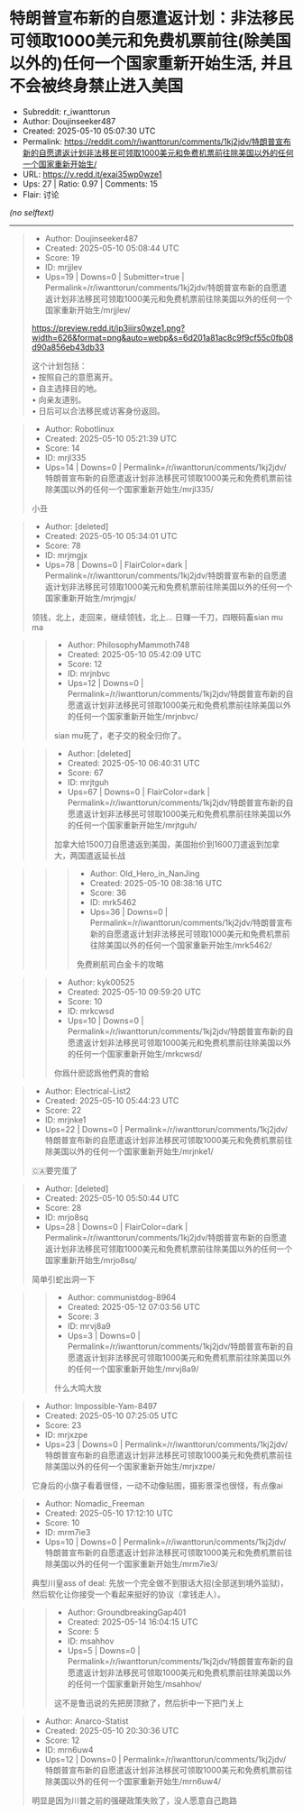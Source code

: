 # 特朗普宣布新的自愿遣返计划：非法移民可领取1000美元和免费机票前往(除美国以外的)任何一个国家重新开始生活, 并且不会被终身禁止进入美国

- Subreddit: r_iwanttorun
- Author: Doujinseeker487
- Created: 2025-05-10 05:07:30 UTC
- Permalink: https://reddit.com/r/iwanttorun/comments/1kj2jdv/特朗普宣布新的自愿遣返计划非法移民可领取1000美元和免费机票前往除美国以外的任何一个国家重新开始生/
- URL: https://v.redd.it/exai35wp0wze1
- Ups: 27 | Ratio: 0.97 | Comments: 15
- Flair: 讨论

_(no selftext)_

---

> - Author: Doujinseeker487
> - Created: 2025-05-10 05:08:44 UTC
> - Score: 19
> - ID: mrjjlev
> - Ups=19 | Downs=0 | Submitter=true | Permalink=/r/iwanttorun/comments/1kj2jdv/特朗普宣布新的自愿遣返计划非法移民可领取1000美元和免费机票前往除美国以外的任何一个国家重新开始生/mrjjlev/
>
> https://preview.redd.it/ip3iiirs0wze1.png?width=626&format=png&auto=webp&s=6d201a81ac8c9f9cf55c0fb08d90a856eb43db33
> 
> 这个计划包括：  
> • 按照自己的意愿离开。  
> • 自主选择目的地。  
> • 向亲友道别。  
> • 日后可以合法移民或访客身份返回。

> - Author: Robotlinux
> - Created: 2025-05-10 05:21:39 UTC
> - Score: 14
> - ID: mrjl335
> - Ups=14 | Downs=0 | Permalink=/r/iwanttorun/comments/1kj2jdv/特朗普宣布新的自愿遣返计划非法移民可领取1000美元和免费机票前往除美国以外的任何一个国家重新开始生/mrjl335/
>
> 小丑

> - Author: [deleted]
> - Created: 2025-05-10 05:34:01 UTC
> - Score: 78
> - ID: mrjmgjx
> - Ups=78 | Downs=0 | FlairColor=dark | Permalink=/r/iwanttorun/comments/1kj2jdv/特朗普宣布新的自愿遣返计划非法移民可领取1000美元和免费机票前往除美国以外的任何一个国家重新开始生/mrjmgjx/
>
> 领钱，北上，走回来，继续领钱，北上... 日赚一千刀，四眼码畜sian mu ma

>> - Author: PhilosophyMammoth748
>> - Created: 2025-05-10 05:42:09 UTC
>> - Score: 12
>> - ID: mrjnbvc
>> - Ups=12 | Downs=0 | Permalink=/r/iwanttorun/comments/1kj2jdv/特朗普宣布新的自愿遣返计划非法移民可领取1000美元和免费机票前往除美国以外的任何一个国家重新开始生/mrjnbvc/
>>
>> sian mu死了，老子交的税全归你了。

>> - Author: [deleted]
>> - Created: 2025-05-10 06:40:31 UTC
>> - Score: 67
>> - ID: mrjtguh
>> - Ups=67 | Downs=0 | FlairColor=dark | Permalink=/r/iwanttorun/comments/1kj2jdv/特朗普宣布新的自愿遣返计划非法移民可领取1000美元和免费机票前往除美国以外的任何一个国家重新开始生/mrjtguh/
>>
>> 加拿大给1500刀自愿遣返到美国，美国抬价到1600刀遣返到加拿大，两国遣返延长战

>>> - Author: Old_Hero_in_NanJing
>>> - Created: 2025-05-10 08:38:16 UTC
>>> - Score: 36
>>> - ID: mrk5462
>>> - Ups=36 | Downs=0 | Permalink=/r/iwanttorun/comments/1kj2jdv/特朗普宣布新的自愿遣返计划非法移民可领取1000美元和免费机票前往除美国以外的任何一个国家重新开始生/mrk5462/
>>>
>>> 免费刷航司白金卡的攻略

>> - Author: kyk00525
>> - Created: 2025-05-10 09:59:20 UTC
>> - Score: 10
>> - ID: mrkcwsd
>> - Ups=10 | Downs=0 | Permalink=/r/iwanttorun/comments/1kj2jdv/特朗普宣布新的自愿遣返计划非法移民可领取1000美元和免费机票前往除美国以外的任何一个国家重新开始生/mrkcwsd/
>>
>> 你爲什麽認爲他們真的會給

> - Author: Electrical-List2
> - Created: 2025-05-10 05:44:23 UTC
> - Score: 22
> - ID: mrjnke1
> - Ups=22 | Downs=0 | Permalink=/r/iwanttorun/comments/1kj2jdv/特朗普宣布新的自愿遣返计划非法移民可领取1000美元和免费机票前往除美国以外的任何一个国家重新开始生/mrjnke1/
>
> 🇨🇦要完蛋了

> - Author: [deleted]
> - Created: 2025-05-10 05:50:44 UTC
> - Score: 28
> - ID: mrjo8sq
> - Ups=28 | Downs=0 | FlairColor=dark | Permalink=/r/iwanttorun/comments/1kj2jdv/特朗普宣布新的自愿遣返计划非法移民可领取1000美元和免费机票前往除美国以外的任何一个国家重新开始生/mrjo8sq/
>
> 简单引蛇出洞一下

>> - Author: communistdog-8964
>> - Created: 2025-05-12 07:03:56 UTC
>> - Score: 3
>> - ID: mrvj8a9
>> - Ups=3 | Downs=0 | Permalink=/r/iwanttorun/comments/1kj2jdv/特朗普宣布新的自愿遣返计划非法移民可领取1000美元和免费机票前往除美国以外的任何一个国家重新开始生/mrvj8a9/
>>
>> 什么大鸣大放

> - Author: Impossible-Yam-8497
> - Created: 2025-05-10 07:25:05 UTC
> - Score: 23
> - ID: mrjxzpe
> - Ups=23 | Downs=0 | Permalink=/r/iwanttorun/comments/1kj2jdv/特朗普宣布新的自愿遣返计划非法移民可领取1000美元和免费机票前往除美国以外的任何一个国家重新开始生/mrjxzpe/
>
> 它身后的小旗子看着很怪，一动不动像贴图，摄影景深也很怪，有点像ai

> - Author: Nomadic_Freeman
> - Created: 2025-05-10 17:12:10 UTC
> - Score: 10
> - ID: mrm7ie3
> - Ups=10 | Downs=0 | Permalink=/r/iwanttorun/comments/1kj2jdv/特朗普宣布新的自愿遣返计划非法移民可领取1000美元和免费机票前往除美国以外的任何一个国家重新开始生/mrm7ie3/
>
> 典型川皇ass of deal: 先放一个完全做不到狠话大招(全部送到境外监狱)，然后软化让你接受一个看起来挺好的协议（拿钱走人）。

>> - Author: GroundbreakingGap401
>> - Created: 2025-05-14 16:04:15 UTC
>> - Score: 5
>> - ID: msahhov
>> - Ups=5 | Downs=0 | Permalink=/r/iwanttorun/comments/1kj2jdv/特朗普宣布新的自愿遣返计划非法移民可领取1000美元和免费机票前往除美国以外的任何一个国家重新开始生/msahhov/
>>
>> 这不是鲁迅说的先把房顶掀了，然后折中一下把门关上

> - Author: Anarco-Statist
> - Created: 2025-05-10 20:30:36 UTC
> - Score: 12
> - ID: mrn6uw4
> - Ups=12 | Downs=0 | Permalink=/r/iwanttorun/comments/1kj2jdv/特朗普宣布新的自愿遣返计划非法移民可领取1000美元和免费机票前往除美国以外的任何一个国家重新开始生/mrn6uw4/
>
> 明显是因为川普之前的强硬政策失败了，没人愿意自己跑路
